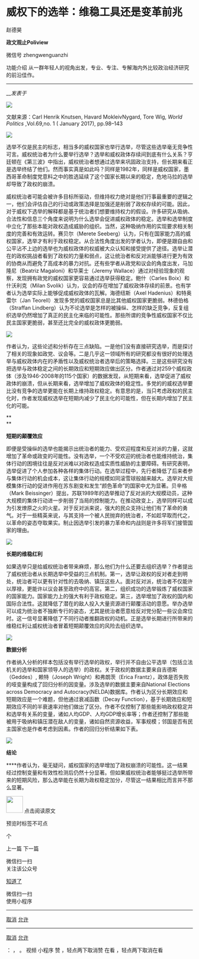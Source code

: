 

#  威权下的选举：维稳工具还是变革前兆

赵德昊  

**政文观止Poliview** 

微信号 zhengwenguanzhi

功能介绍 从一群年轻人的视角出发，专业、专注、专解海内外比较政治经济研究的前沿佳作。

____

___发表于_


<img src='/images/676/2.gif' width='auto' />

  

文献来源：Carl Henrik Knutsen, Havard MokleivNygard, Tore Wig, _World Politics_
,Vol.69,no. 1 ( January 2017), pp.98–143

<img src='/images/676/3.gif' width='auto' />

选举不仅是民主的标志，相当多的威权国家也举行选举，尽管这些选举毫无竞争性可言。威权统治者为什么要举行选举？选举和威权政体存续间到底有什么关系？亨廷顿在《第三波》中指出，威权统治者想通过选举来巩固政治支持，但长期来看正是选举终结了他们。然而事实真是如此吗？同样是1982年，同样是威权国家，墨西哥革命制度党意料之中的胜选延续了这个国家长期以来的稳定，危地马拉的选举却导致了政权的崩溃。

威权统治者可能会被许多目标所驱动，但维持权力绝对是他们行事最重要的逻辑之一，他们会评估自己的行动或政策选择是加强还是削弱了政权存续的可能。因此，对于威权下选举的解释都是基于统治者们想要维持权力的假设。许多研究从吸纳、合法性和信息三个角度来说明为什么选举会促进威权政体的稳定。选举和选举制度中立化了那些本能对政权造成威胁的组织。当然，这种吸纳作用的实现要求相关制度的完善和有效运转。赛贝尔（Merete
Seeberg）认为，只有在国家能力高的威权国家，选举才有利于政权稳定。从合法性角度出发的学者认为，即便是跟自由和公平沾不上边的选举也为威权政体的权威被大众认知和接受提供了途径。选举让潜在的政权挑战者看到了政权的力量和弱点，这让统治者和反对派能够进行更为有效的协商从而避免了高成本的暴力对抗。还有些学者从政党和议会的角度出发，马加隆尼（Beatriz
Magaloni）和华莱士（Jeremy Wallace）通过对经验现象的观察，发现拥有政党的威权国家更容易通过选举获得稳定。鲍什（Carles
Boix）和什沃利克（Milan Svolik）认为，议会的存在增加了威权政体存续的前景。也有学者认为选举实际上能够促成威权政体的瓦解。海德纽斯（Axel
Hadenius）和特奥雷尔（Jan Teorell）发现多党的威权国家总是比其他威权国家更脆弱。林德伯格（Straffan
Lindberg）认为不论选举是怎样的被操纵、怎样的缺乏竞争，反复组织选举仍然增加了真正的民主化来临的可能性。那些所谓的竞争性威权国家不仅比民主国家更脆弱，甚至还比完全的威权政体更脆弱。

![](/images/676/4.jpeg)

作者认为，这些论述和分析存在三点缺陷。一是他们没有直接研究选举，而是探讨了相关的现象如政党、议会等。二是几乎这一领域所有的研究都没有很好的处理选举与威权政体内在的矛盾性以及威权统治者选举后的策略选择。三是这些研究没有把选举与政体稳定之间的长期效应和短期效应做出区分。作者通过对259个威权政体（涉及1946-2008年的115个国家）的数据发现，从短期来看，选举促进了威权政体的崩溃，但从长期来看，选举增加了威权政体的稳定性。多党的的威权选举要比没有竞争的选举更能在长期上维持政权稳定。有意思的是，当只考虑政权的民主化时，作者发现威权选举在短期内减少了民主化的可能性，但在长期内增加了民主化的可能。

 **  
**

 **短期的颠覆效应**

即便是受操纵的选举也能揭示出统治者的能力、受欢迎程度和反对派的力量，这就增加了革命或政变的可能性。没有选举，一个不受欢迎的统治者也能维持统治，集体行动的困境往往是反对派难以对政权造成实质性威胁的主要障碍。有研究表明，选举促进了个人参加各种各样的集体行动。在选举过程中，先行者降低了后来者参与集体行动的机会成本，这让集体行动的规模如同滚雪球般越来越大。选举对大规模集体行动的促进作用在苏东剧变和发生“颜色革命”的国家中尤为显著。贝辛格（Mark
Beissinger）提出，苏联1989年的选举推动了反对派的大规模动员，这种大规模的集体行动进一步削弱了当局的控制能力。在推动政变上，选举同样可以成为引发燎原之火的火星。对于反对派来说，强大的民众支持让他们有了革命的勇气。对于一些精英来说，与其支持一个被人民抛弃的统治者，不如趁早取而代之，以革命的姿态夺取果实。制止因选举引发的暴力革命和内战则是许多将军们接管国家的理由。

![](/images/676/5.jpeg)

  

**长期的维稳红利**

如果选举只是给威权统治者带来麻烦，那么他们为什么还要去组织选举？作者提出了威权统治者从长期选举中受益的三点机制。第一，选举让政权的反对者走到明处，统治者可以更有针对性的去吸纳、镇压这些人。面对反对派，统治者不仅能许以厚禄，更能许以议会甚至政府中的高官。第二，组织成功的选举锻炼了威权国家的国家能力。国家能力上的强大有利于政权稳定。第三，选举增加了政权的国内和国际合法性。这就降低了潜在的敌人投入大量资源进行颠覆活动的意愿。举办选举可以成为统治者不独断专行的姿态，尤其是统治者愿意给反对党分配一些议会席位时。这一信号显著降低了不同行动者推翻政权的动机。正是选举长期进行所带来的维稳红利让威权统治者冒着短期颠覆效应的风险去组织选举。

![](/images/676/6.jpeg)

 **数据分析**  

作者纳入分析的样本包括没有举行选举的政权，举行并不自由公平选举（包括立法机关的选举和国家领导人的选举）的政权。关于政权的数据主要来自吉德斯（Geddes）,
赖特（Joseph Wright）和弗朗茨（Erica Frantz），政体是否失败的哑变量构成了回归分析的因变量。涉及选举的数据主要来自National
Elections across Democracy and
Autocracy(NELDA)数据库。作者认为区分长期效应和短期效应是一个难题，但他通过衰减函数（Decay
Function），基于长期效应和短期效应不同的半衰速率对他们做出了区分。作者不仅控制了那些能影响政权稳定并和选举有关系的变量，诸如人均GDP、人均GDP增长率等；作者还控制了那些能被用于吸纳和镇压潜在敌人的变量，诸如自然资源收益，军事规模；邻国是否有民主国家也是作者考虑到因素。作者的回归分析结果如下表。

![](/images/676/7.png)

  

 **结论**

****作者认为，毫无疑问，威权国家的选举增加了政权崩溃的可能性。这一结果经过控制变量和有效性检测后仍然十分显著。但如果威权统治者能够挺过选举所带来的短期风险，那么选举能在长期为政权稳定加分，尽管这一结果相比而言并不那么显著。

<img src='/images/676/8.gif' width='45px' height='' /> 点击阅读原文

  

预览时标签不可点



个

上一篇 下一篇



微信扫一扫  
关注该公众号

[知道了](javascript:;)

 微信扫一扫  
使用小程序

****

[取消](javascript:void\(0\);) [允许](javascript:void\(0\);)

****

[取消](javascript:void\(0\);) [允许](javascript:void\(0\);)

： ， 。 视频 小程序 赞 ，轻点两下取消赞 在看 ，轻点两下取消在看

